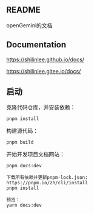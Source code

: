 ## README

openGemini的文档

## Documentation

https://shilinlee.github.io/docs/

https://shilinlee.gitee.io/docs/

## 启动

克隆代码仓库，并安装依赖：

```
pnpm install
```

构建源代码：

```
pnpm build
```

开始开发项目文档网站：

```
pnpm docs:dev
```

```
下载所有依赖并更新pnpm-lock.json:
https://pnpm.io/zh/cli/install
pnpm install

预览：
yarn docs:dev
```